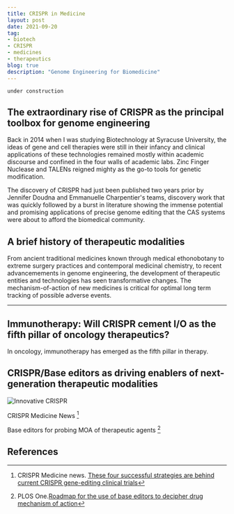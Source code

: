 ```yaml
---
title: CRISPR in Medicine
layout: post
date: 2021-09-20
tag:
- biotech
- CRISPR
- medicines
- therapeutics
blog: true
description: "Genome Engineering for Biomedicine"
---
```


`under construction`

## The extraordinary rise of CRISPR as the principal toolbox for genome engineering

Back in 2014 when I was studying Biotechnology at Syracuse University, the ideas of gene and cell therapies were still in their infancy and clinical applications of these technologies remained mostly within academic discourse and confined in the four walls of academic labs. Zinc Finger Nuclease and TALENs reigned mighty as the go-to tools for genetic modification.

The discovery of CRISPR had just been published two years prior by Jennifer Doudna and Emmanuelle Charpentier's teams, discovery work that was quickly followed by a burst in literature showing the immense potential and promising applications of precise genome editing that the CAS systems were about to afford the biomedical community.

## A brief history of therapeutic modalities

From ancient traditional medicines known through medical ethonobotany to extreme surgery practices and contemporal medicinal chemistry, to recent advancemements in genome engineering, the development of therapeutic entities and technologies has seen transformative changes.
The mechanism-of-action of new medicines is critical for optimal long term tracking of possible adverse events.

---

## Immunotherapy: Will CRISPR cement I/O as the fifth pillar of oncology therapeutics?

In oncology, immunotherapy has emerged as the fifth pillar in therapy.

## CRISPR/Base editors as driving enablers of next-generation therapeutic modalities

![Innovative CRISPR]({{site.url}}/assets/images/CRISPR/csm_main.png)

CRISPR Medicine News [^1]

Base editors for probing MOA of therapeutic agents [^2]

## References

[^1]: CRISPR Medicine news. [These four successful strategies are behind current CRISPR gene-editing clinical trials](https://crisprmedicinenews.com/news/these-four-successful-strategies-are-behind-current-crispr-gene-editing-clinical-trials/)

[^2]: PLOS One.[Roadmap for the use of base editors to decipher drug mechanism of action](https://journals.plos.org/plosone/article?id=10.1371/journal.pone.0257537)

<!---
#[^3]: First FDA-approved CRISPR medicine
--->
